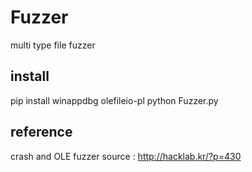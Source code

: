 # Fuzzer
multi type file fuzzer

## install
pip install winappdbg olefileio-pl
python Fuzzer.py

## reference
crash and OLE fuzzer source : http://hacklab.kr/?p=430
